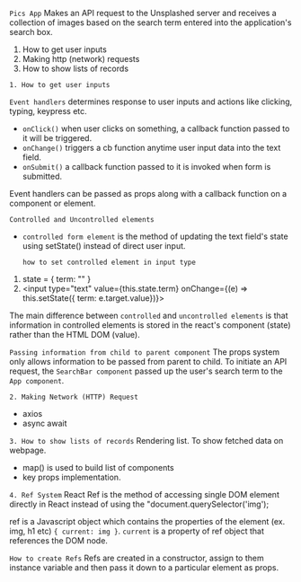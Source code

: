 `Pics App`
Makes an API request to the Unsplashed server and receives a collection of images based on the search term entered into the application's search box.

1. How to get user inputs
2. Making http (network) requests
3. How to show lists of records

`1. How to get user inputs`

`Event handlers` determines response to user inputs and actions like clicking, typing, keypress etc.

- `onClick()` when user clicks on something, a callback function passed to it will be triggered.
- `onChange()` triggers a cb function anytime user input data into the text field.
- `onSubmit()` a callback function passed to it is invoked when form is submitted.

Event handlers can be passed as props along with a callback function on a component or element.

`Controlled and Uncontrolled elements`

- `controlled form element` is the method of updating the text field's state using setState() instead of direct user input.

  `how to set controlled element in input type`
1. state = { term: "" }
2. <input type="text" value={this.state.term} onChange={(e) => this.setState({ term: e.target.value})}>

The main difference between `controlled` and `uncontrolled elements` is that information in controlled elements is stored in the react's component (state) rather than the HTML DOM (value).

`Passing information from child to parent component`
The props system only allows information to be passed from parent to child.
To initiate an API request, the `SearchBar component` passed up the user's search term to the `App component`.

`2. Making Network (HTTP) Request`

- axios
- async await

`3. How to show lists of records`
Rendering list. To show fetched data on webpage.
- map() is used to build list of components
- key props implementation.

`4. Ref System`
React Ref is the method of accessing single DOM element directly in React instead of using the "document.querySelector('img');

ref is a Javascript object which contains the properties of the element (ex. img, h1 etc) `{ current: img }`. `current` is a property of ref object that references the DOM node.

`How to create Refs`
Refs are created in a constructor, assign to them instance variable and then pass it down to a particular element as props.
